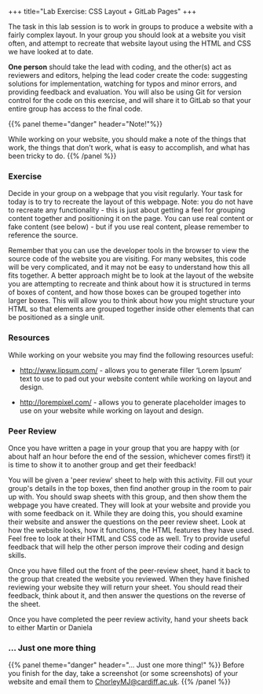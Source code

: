 +++
title="Lab Exercise: CSS Layout + GitLab Pages"
+++

The task in this lab session is to work in groups to produce a website with a fairly complex layout. In your group you should look at a website you visit often, and attempt to recreate that website layout using the HTML and CSS we have looked at to date.

**One person** should take the lead with coding, and the other(s) act as reviewers and editors, helping the lead coder create the code: suggesting solutions for implementation, watching for typos and minor errors, and providing feedback and evaluation. You will also be using Git for version control for the code on this exercise, and will share it to GitLab so that your entire group has access to the final code.

{{% panel theme="danger"  header="Note!"%}}

While working on your website, you should make a note of the things that work, the things that don’t work, what is easy to accomplish, and what has been tricky to do.
{{% /panel %}}

### Exercise

Decide in your group on a webpage that you visit regularly. Your task for today is to try to recreate the layout of this webpage. Note: you do not have to recreate any functionality - this is just about getting a feel for grouping content together and positioning it on the page. You can use real content or fake content (see below) - but if you use real content, please remember to reference the source.

Remember that you can use the developer tools in the browser to view the source code of the website you are visiting. For many websites, this code will be very complicated, and it may not be easy to understand how this all fits together. A better approach might be to look at the layout of the website you are attempting to recreate and think about how it is structured in terms of boxes of content, and how those boxes can be grouped together into larger boxes. This will allow you to think about how you might structure your HTML so that elements are grouped together inside other elements that can be positioned as a single unit.

### Resources

While working on your website you may find the following resources useful:

-   http://www.lipsum.com/ - allows you to generate filler ‘Lorem Ipsum’ text to use to pad out your website content while working on layout and design.

-   http://lorempixel.com/ - allows you to generate placeholder images to use on your website while working on layout and design.

### Peer Review

Once you have written a page in your group that you are happy with (or about half an hour before the end of the session, whichever comes first!) it is time to show it to another group and get their feedback!

You will be given a 'peer review' sheet to help with this activity. Fill out your group's details in the top boxes, then find another group in the room to pair up with. You should swap sheets with this group, and then show them the webpage you have created. They will look at your website and provide you with some feedback on it. While they are doing this, you should examine their website and answer the questions on the peer review sheet. Look at how the website looks, how it functions, the HTML features they have used. Feel free to look at their HTML and CSS code as well. Try to provide useful feedback that will help the other person improve their coding and design skills.

Once you have filled out the front of the peer-review sheet, hand it back to the group that created the website you reviewed. When they have finished reviewing your website they will return your sheet. You should read their feedback, think about it, and then answer the questions on the reverse of the sheet.

Once you have completed the peer review activity, hand your sheets back to either Martin or Daniela

### ... Just one more thing

{{% panel theme="danger" header="... Just one more thing!" %}}
Before you finish for the day, take a screenshot (or some screenshots) of your website and email them to ChorleyMJ@cardiff.ac.uk.
{{%  /panel %}}
